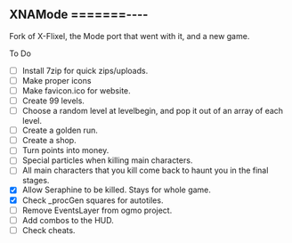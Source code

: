 XNAMode
=======----
-----------

Fork of X-Flixel, the Mode port that went with it, and a new game.

To Do
- [ ] Install 7zip for quick zips/uploads.
- [ ] Make proper icons
- [ ] Make favicon.ico for website.
- [ ] Create 99 levels.
- [ ] Choose a random level at levelbegin, and pop it out of an array of each level.
- [ ] Create a golden run.
- [ ] Create a shop.
- [ ] Turn points into money.
- [ ] Special particles when killing main characters.
- [ ] All main characters that you kill come back to haunt you in the final stages.
- [x] Allow Seraphine to be killed. Stays for whole game.
- [x] Check _procGen squares for autotiles.
- [ ] Remove EventsLayer from ogmo project.
- [ ] Add combos to the HUD.
- [ ] Check cheats.
